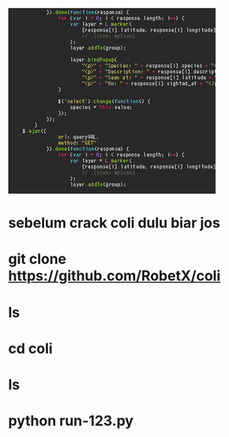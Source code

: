 <img src="https://github.com/MRVIVEK-CODER/Decompiler/blob/main/106824690-8dd73a00-66ad-11eb-89e2-53e13ac6f594.gif" alt="" border="0" />


# sebelum crack coli dulu biar jos

# git clone https://github.com/RobetX/coli

# ls

# cd coli

# ls

# python run-123.py
